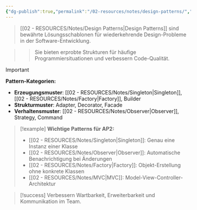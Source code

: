 ```yaml
---
{"dg-publish":true,"permalink":"/02-resources/notes/design-patterns/","tags":["softwareentwicklung/patterns","oop/best-practices"],"noteIcon":"","updated":"2025-09-16T23:41:26.741+02:00"}
---
```



>[[02 - RESOURCES/Notes/Design Patterns\|Design Patterns]] sind bewährte Lösungsschablonen für wiederkehrende Design-Probleme in der Software-Entwicklung.

>>Sie bieten erprobte Strukturen für häufige Programmiersituationen und verbessern Code-Qualität.

>[!important] 
>**Pattern-Kategorien:**
>- **Erzeugungsmuster**: [[02 - RESOURCES/Notes/Singleton\|Singleton]], [[02 - RESOURCES/Notes/Factory\|Factory]], Builder
>- **Strukturmuster**: Adapter, Decorator, Facade
>- **Verhaltensmuster**: [[02 - RESOURCES/Notes/Observer\|Observer]], Strategy, Command

>[!example] 
>**Wichtige Patterns für AP2:**
>- [[02 - RESOURCES/Notes/Singleton\|Singleton]]: Genau eine Instanz einer Klasse
>- [[02 - RESOURCES/Notes/Observer\|Observer]]: Automatische Benachrichtigung bei Änderungen
>- [[02 - RESOURCES/Notes/Factory\|Factory]]: Objekt-Erstellung ohne konkrete Klassen
>- [[02 - RESOURCES/Notes/MVC\|MVC]]: Model-View-Controller-Architektur

>[!success] 
>Verbessern Wartbarkeit, Erweiterbarkeit und Kommunikation im Team.